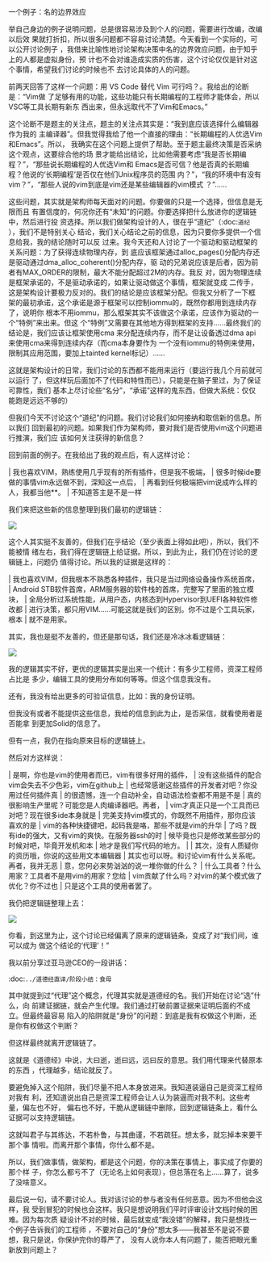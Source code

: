     
一个例子：名的边界效应

举自己身边的例子说明问题，总是很容易涉及到个人的问题，需要进行改编，改编以后效
果就打折扣，所以很多问题都不容易讨论清楚。今天看到一个实际的，可以公开讨论例子
，我借来比喻性地讨论架构决策中名的边界效应问题，由于知乎上的人都是虚拟身份，预
计也不会对谁造成实质的伤害，这个讨论仅仅是针对这个事情，希望我们讨论的时候也不
去讨论具体的人的问题。

前两天回答了这样一个问题：用 VS Code 替代 Vim 可行吗？。我给出的论断是：“Vim做
了足够有用的功能，这些功能只有长期编程的工程师才能体会，所以VSC等工具长期有新东
西出来，但永远取代不了Vim和Emacs。”

这个论断不是题主的关注点，题主的关注点其实是：“我到底应该选择什么编辑器作为我的
主编译器”。但我觉得我给了他一个直接的理由：“长期编程的人优选Vim和Emacs”。所以，
我确实在这个问题上提供了帮助。至于题主最终决策是否采纳这个观点，这要综合他的场
景才能给出结论，比如他需要考虑“我是否长期编程？”，“那些说长期编程的人优选Vim和
Emacs是否可信？他是否真的长期编程？他说的‘长期编程’是否仅在他们Unix程序员的范围
内？”，“我的环境中有没有vim？”，“那些人说的vim到底是vim还是某些编辑器的vim模式
？”……

这些问题，其实就是架构师每天面对的问题。你要做的只是一个选择，但信息是无限而且
有置信度的，何况你还有“未知”的问题。你要选择把什么放进你的逻辑链中，然后进行投
资选择。所以我们做架构设计的人，很在乎“道纪”（:doc:`道纪` ），我们不是特别关心
结论，我们关心结论之前的信息，因为只要你多提供一个信息给我，我的结论随时可以反
过来。我今天还和人讨论了一个驱动和驱动框架的关系问题：为了获得连续物理内存，到
底应该框架通过alloc_pages()分配内存还是驱动通过dma_alloc_coherent()分配内存，驱
动的兄弟说应该是后者，因为前者有MAX_ORDER的限制，最大不能分配超过2M的内存。我反
对，因为物理连续是框架承诺的，不是驱动承诺的，如果让驱动做这个事情，框架就变成
二传手，这是架构设计要极力反对的。我们的结论是应该框架分配。但我又分析了一下框
架的最初承诺，这个承诺是源于框架可以控制iommu的，既然你都用到连续内存了，说明你
根本不用iommu，那么框架其实不该做这个承诺，应该作为驱动的一个“特例”来出来。但这
个“特例”又需要在其他地方得到框架的支持……最终我们的结论是，我们应该让框架使用cma
来分配连续内存，而不是让设备透过dma api来使用cma来得到连续内存（而cma本身要作为
一个没有iommu的特例来使用，限制其应用范围，要加上tainted kernel标记）……

这就是架构设计的日常，我们讨论的东西都不能用来运行（要运行我几个月前就可以运行
了，但这样玩后面加不了代码和特性而已），只能是在脑子里过，为了保证可靠性，我们
基本上尽讨论些“名分”，“承诺”这样的鬼东西，但做大系统：仅仅能跑是远远不够的）

但我们今天不讨论这个“道纪”的问题。我们讨论我们如何接纳和取信新的信息。所以我们
回到最初的问题。如果我们作为架构师，要对我们是否使用vim这个问题进行推演，我们应
该如何关注获得的新信息？

回到前面的例子。在我给出了我的观点后，有人这样讨论：

  | 我也喜欢VIM，熟练使用几乎现有的所有插件，但是我不极端，
  | 很多时候ide要做的事情vim永远做不到，深知这一点后，
  | 再看到任何极端把vim说成咋么样的人，我都当他**。
  | 不知道答主是不是一样

我们来把这些新的信息整理到我们最初的逻辑链：

![](_static/vim逻辑链1.jpg)

这个人其实挺不友善的，但我们在乎结论（至少表面上得如此吧），所以，我们不能被情
绪左右，我们得在逻辑链上给证据。所以，到此为止，我们仍在讨论的逻辑链上，问题仍
值得讨论。所以我的证据是这样的：

  | 我也喜欢VIM，但我根本不熟悉各种插件，我只是当过网络设备操作系统首席，
  | Android STB软件首席，ARM服务器的软件栈的首席，完整写了里面的独立模块，
  | 全局分析过系统性能，从用户态，内核态到Hypervisor到UEFI各种软件修改都
  | 进行决策，都只用VIM……可能这就是我们的区别。你不过是个工具玩家，根本
  | 就不是用家。

其实，我也是挺不友善的，但还是那句话，我们还是冷冰冰看逻辑链：

![](_static/vim逻辑链2.jpg)

我的逻辑其实不好，更优的逻辑其实是出来一个统计：有多少工程师，资深工程师占比是
多少，编辑工具的使用分布如何等等。但这个信息我没有。

还有，我没有给出更多的可验证信息，比如：我的身份证明。

但我没有或者不能提供这些信息，我给的信息到此为止，是否采信，就看使用者是否能拿
到更加Solid的信息了。

但有一点，我仍在指向原来目标的逻辑链上。

然后对方这样说：

  | 是啊，你也是vim的使用者而已，vim有很多好用的插件，
  | 没有这些插件的配合vim会失去不少色彩，vim在github上
  | 也经常感谢这些插件的开发者对吧？你没用过任何插件真
  | 的很遗憾，连一个自动补全，自动语法检查都不用是不是
  | 真的很影响生产里呢？可能您是人肉编译器吧。再者，
  | vim才真正只是一个工具而已对吧？现在很多ide本身就是
  | 完美支持vim模式的，你既然不用插件，那你应该喜欢的是
  | vim的各种快捷键吧，起码我是咯，那些不就是vim的升华
  | 了吗？既有ide的强大，又有vim的爽快。在服务器ssh的时
  | 候毕竟也只是修改某些部分的时候对吧，毕竟开发机和本
  | 地才是我们写代码的地方。
  |
  | 其次，没有人质疑你的资历哦，你说的这些用文本编辑器
  | 其实也可以呀。和讨论vim有什么关系呢。再者，我并无恶
  | 意，您何必来势汹汹的说一堆你做的什么？
  | 什么工具者？什么用家？工具者不是用vim的用家？您给
  | vim贡献了什么吗？对vim的某个模式做了优化？你不过也
  | 只是这个工具的使用者罢了。

我仍把逻辑链整理上去：

![](_static/vim逻辑链3.jpg)

你看，到这里为止，这个讨论已经偏离了原来的逻辑链条，变成了对“我们间，谁可以成为
做这个结论的‘代理’！”

我以前分享过亚马逊CEO的一段讲话：

  :doc:`../道德经直译/阶段小结：食母`

其中就提到过“代理”这个概念，代理其实就是道德经的名。我们开始在讨论“选”什么，向
前建证据链，就会产生代理。我们通过打破前置证据来证明后面的不成立。但最终最容易
陷入的陷阱就是“身份”的问题：到底是我有权做这个判断，还是你有权做这个判断？

但这样最终就离开逻辑链了。

这就是《道德经》中说，大曰逝，逝曰远，远曰反的意思。我们用代理来代替原本的东西
，代理越多，结论就反了。

要避免掉入这个陷阱，我们尽量不把人本身放进来。我知道装逼自己是资深工程师对我有
利，还知道说出自己是资深工程师会让人认为装逼而对我不利。这些考量，偏左也不好，
偏右也不好，干脆从逻辑链中删除，回到逻辑链条上，看什么证据可以支持逻辑链。

这就叫君子与其练达，不若朴鲁，与其曲谨，不若疏狂。想太多，就忘掉本来要干那个事
情啦。而离开那个事情，你什么都不是。

所以，我们做事情，做架构，都是这个问题，你的决策在事情上，事实成了你要的那个样
子，你怎么都亏不了（无论名上如何表现），但总落在名上……算了，说多了没啥意义。

最后说一句，请不要讨论人。我对该讨论的参与者没有任何恶意。因为不但他会这样，我
受到冒犯的时候也会这样。我只是想说明我们平时评审设计文档时候的困难。因为每次质
疑设计不对的时候，最后就变成“我没错”的解释，我只是想找一个例子告诉我们的工程师
，不要对自己的“身份”想太多——我甚至不是说不要想，我只是说，你保护完你的尊严了，
没有人说你本人有问题了，能否把眼光重新放到问题上？
